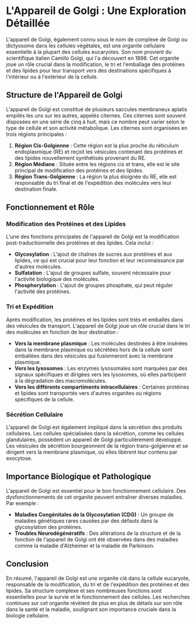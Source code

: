 # L'Appareil de Golgi : Une Exploration Détaillée

L'appareil de Golgi, également connu sous le nom de complexe de Golgi ou dictyosome dans les cellules végétales, est une organite cellulaire essentielle à la plupart des cellules eucaryotes. Son nom provient du scientifique italien Camillo Golgi, qui l'a découvert en 1898. Cet organite joue un rôle crucial dans la modification, le tri et l'emballage des protéines et des lipides pour leur transport vers des destinations spécifiques à l'intérieur ou à l'extérieur de la cellule.

## Structure de l'Appareil de Golgi

L'appareil de Golgi est constitué de plusieurs saccules membraneux aplatis empilés les uns sur les autres, appelés citernes. Ces citernes sont souvent disposées en une série de cinq à huit, mais ce nombre peut varier selon le type de cellule et son activité métabolique. Les citernes sont organisées en trois régions principales :

1. **Région Cis-Golgienne** : Cette région est la plus proche du réticulum endoplasmique (RE) et reçoit les vésicules contenant des protéines et des lipides nouvellement synthétisés provenant du RE.
2. **Région Médiane** : Située entre les régions cis et trans, elle est le site principal de modification des protéines et des lipides.
3. **Région Trans-Golgienne** : La région la plus éloignée du RE, elle est responsable du tri final et de l'expédition des molécules vers leur destination finale.

## Fonctionnement et Rôle

### Modification des Protéines et des Lipides

L'une des fonctions principales de l'appareil de Golgi est la modification post-traductionnelle des protéines et des lipides. Cela inclut :

- **Glycosylation** : L'ajout de chaînes de sucres aux protéines et aux lipides, ce qui est crucial pour leur fonction et leur reconnaissance par d'autres molécules.
- **Sulfatation** : L'ajout de groupes sulfate, souvent nécessaire pour l'activité biologique des molécules.
- **Phosphorylation** : L'ajout de groupes phosphate, qui peut réguler l'activité des protéines.

### Tri et Expédition

Après modification, les protéines et les lipides sont triés et emballés dans des vésicules de transport. L'appareil de Golgi joue un rôle crucial dans le tri des molécules en fonction de leur destination :

- **Vers la membrane plasmique** : Les molécules destinées à être insérées dans la membrane plasmique ou sécrétées hors de la cellule sont emballées dans des vésicules qui fusionneront avec la membrane plasmique.
- **Vers les lysosomes** : Les enzymes lysosomales sont marquées par des signaux spécifiques et dirigées vers les lysosomes, où elles participent à la dégradation des macromolécules.
- **Vers les différents compartiments intracellulaires** : Certaines protéines et lipides sont transportés vers d'autres organites ou régions spécifiques de la cellule.

### Sécrétion Cellulaire

L'appareil de Golgi est également impliqué dans la sécrétion des produits cellulaires. Les cellules spécialisées dans la sécrétion, comme les cellules glandulaires, possèdent un appareil de Golgi particulièrement développé. Les vésicules de sécrétion bourgeonnent de la région trans-golgienne et se dirigent vers la membrane plasmique, où elles libèrent leur contenu par exocytose.

## Importance Biologique et Pathologique

L'appareil de Golgi est essentiel pour le bon fonctionnement cellulaire. Des dysfonctionnements de cet organite peuvent entraîner diverses maladies. Par exemple :

- **Maladies Congénitales de la Glycosylation (CDG)** : Un groupe de maladies génétiques rares causées par des défauts dans la glycosylation des protéines.
- **Troubles Neurodégénératifs** : Des altérations de la structure et de la fonction de l'appareil de Golgi ont été observées dans des maladies comme la maladie d'Alzheimer et la maladie de Parkinson.

## Conclusion

En résumé, l'appareil de Golgi est une organite clé dans la cellule eucaryote, responsable de la modification, du tri et de l'expédition des protéines et des lipides. Sa structure complexe et ses nombreuses fonctions sont essentielles pour la survie et le fonctionnement des cellules. Les recherches continues sur cet organite révèlent de plus en plus de détails sur son rôle dans la santé et la maladie, soulignant son importance cruciale dans la biologie cellulaire.